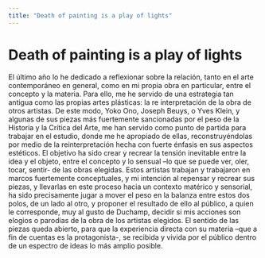 ```yaml
---
title: "Death of painting is a play of lights"
---
```


# Death of painting is a play of lights

El último año lo he dedicado a reflexionar sobre la relación, tanto en el arte contemporáneo en general, como en mi propia obra en particular, entre el concepto y la materia. Para ello, me he servido de una estrategia tan antigua como las propias artes plásticas: la re interpretación de la obra de otros artistas. De este modo, Yoko Ono, Joseph Beuys, o Yves Klein, y algunas de sus piezas más fuertemente sancionadas por el peso de la Historia y la Crítica del Arte, me han servido como punto de partida para trabajar en el estudio, donde me he apropiado de ellas, reconstruyéndolas por medio de la reinterpretación hecha con fuerte énfasis en sus aspectos estéticos. El objetivo ha sido crear y recrear la tensión inevitable entre la idea y el objeto, entre el concepto y lo sensual –lo que se puede ver, oler, tocar, sentir- de las obras elegidas. Estos artistas trabajan y trabajaron en marcos fuertemente conceptuales, y mi intención al repensar y recrear sus piezas, y llevarlas en este proceso hacia un contexto matérico y sensorial, ha sido precisamente jugar a mover el peso en la balanza entre estos dos polos, de un lado al otro, y proponer el resultado de ello al público, a quien le corresponde, muy al gusto de Duchamp, decidir si mis acciones son elogios o parodias de la obra de los artistas elegidos. El sentido de las piezas queda abierto, para que la experiencia directa con su materia –que a fin de cuentas es la protagonista-, se recibida y vivida por el público dentro de un espectro de ideas lo más amplio posible.

